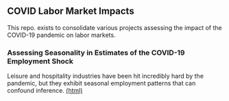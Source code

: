 ## COVID Labor Market Impacts
This repo. exists to consolidate various projects assessing the impact of the COVID-19 pandemic on labor markets.

### Assessing Seasonality in Estimates of the COVID-19 Employment Shock
Leisure and hospitality industries have been hit incredibly hard by the pandemic, but they exhibit seasonal employment patterns that can confound inference. [(html)](https://raw.githack.com/rcberg/covid-labor-market-impact/master/reports/presentations/monthly-seasonal-adjustment-presentation.html)
